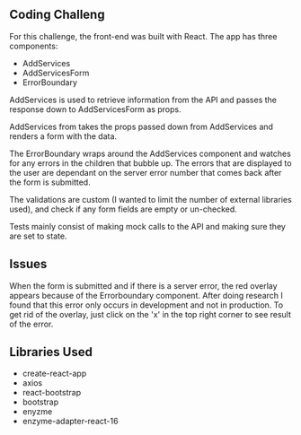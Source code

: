 ## Coding Challeng

For this challenge, the front-end was built with React. The app has three components:

- AddServices
- AddServicesForm
- ErrorBoundary

AddServices is used to retrieve information from the API and passes the response down to AddServicesForm as props.

AddServices from takes the props passed down from AddServices and renders a form with the data.

The ErrorBoundary wraps around the AddServices component and watches for any errors in the children that bubble up. The errors that are displayed to the user are dependant on the server error number that comes back after the form is submitted.

The validations are custom (I wanted to limit the number of external libraries used), and check if any form fields are empty or un-checked.

Tests mainly consist of making mock calls to the API and making sure they are set to state.

## Issues

When the form is submitted and if there is a server error, the red overlay appears because of the Errorboundary component. After doing research I found that this error only occurs in development and not in production. To get rid of the overlay, just click on the 'x' in the top right corner to see result of the error.

## Libraries Used

- create-react-app
- axios
- react-bootstrap
- bootstrap
- enyzme
- enzyme-adapter-react-16
